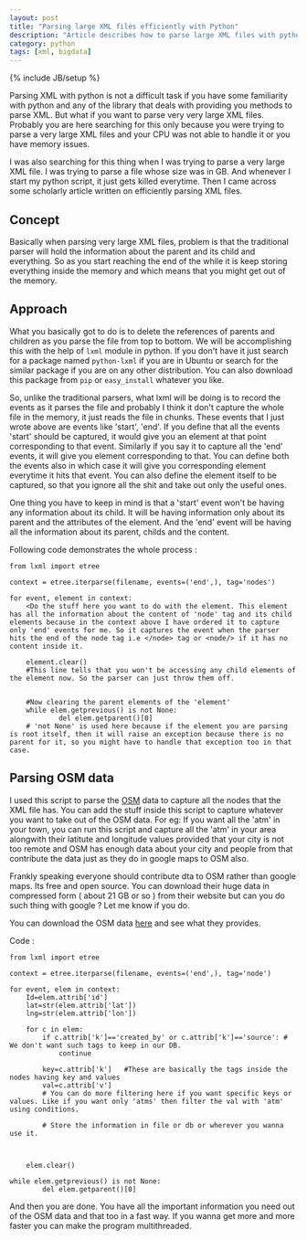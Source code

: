 ```yaml
---
layout: post
title: "Parsing large XML files efficiently with Python"
description: "Article describes how to parse large XML files with python using lxml library"
category: python
tags: [xml, bigdata]
---
```

{% include JB/setup %}

Parsing XML with python is not a difficult task if you have some familiarity with python and any of the library that deals with providing you methods to parse XML. But what if you want to parse very very large XML files. Probably you are here searching for this only because you were trying to parse a very large XML files and your CPU was not able to handle it or you have memory issues. 

I was also searching for this thing when I was trying to parse a very large XML file. I was trying to parse a file whose size was in GB. And whenever I start my python script, it just gets killed everytime. Then I came across some scholarly article written on efficiently parsing XML files. 

## Concept

Basically when parsing very large XML files, problem is that the traditional parser will hold the information about the parent and its child and everything. So as you start reaching the end of the while it is keep storing everything inside the memory and which means that you might get out of the memory.

## Approach

What you basically got to do is to delete the references of parents and children as you parse the file from top to bottom. We will be accomplishing this with the help of `lxml` module in python. If you don't have it just search for a package named `python-lxml` if you are in Ubuntu or search for the similar package if you are on any other distribution. You can also download this package from `pip` or `easy_install` whatever you like.

So, unlike the traditional parsers, what lxml will be doing is to record the events as it parses the file and probably I think it don't capture the whole file in the memory, it just reads the file in chunks. These events that I just wrote above are events like 'start', 'end'. If you define that all the events 'start' should be captured, it would give you an element at that point corresponding to that event. Similarly if you say it to capture all the 'end' events, it will give you element corresponding to that. You can define both the events also in which case it will give you corresponding element everytime it hits that event. You can also define the element itself to be captured, so that you ignore all the shit and take out only the useful ones. 

One thing you have to keep in mind is that a 'start' event won't be having any information about its child. It will be having information only about its parent and the attributes of the element. 
And the 'end' event will be having all the information about its parent, childs and the content. 

Following code demonstrates the whole process :

	from lxml import etree
	
	context = etree.iterparse(filename, events=('end',), tag='nodes')

	for event, element in context:
		<Do the stuff here you want to do with the element. This element has all the information about the content of 'node' tag and its child elements because in the context above I have ordered it to capture only 'end' events for me. So it captures the event when the parser hits the end of the node tag i.e </node> tag or <node/> if it has no content inside it.
		
		element.clear()
		#This line tells that you won't be accessing any child elements of the element now. So the parser can just throw them off.
	

		#Now clearing the parent elements of the 'element'
		while elem.getprevious() is not None:
        		del elem.getparent()[0]
		# 'not None' is used here because if the element you are parsing is root itself, then it will raise an exception because there is no parent for it, so you might have to handle that exception too in that case.


## Parsing OSM data

I used this script to parse the [OSM](http://www.openstreetmap.org) data to capture all the nodes that the XML file has. You can add the stuff inside this script to capture whatever you want to take out of the OSM data. For eg: If you want all the 'atm' in your town, you can run this script and capture all the 'atm' in your area alongwith their latitute and longitude values provided that your city is not too remote and OSM has enough data about your city and people from that contribute the data just as they do in google maps to OSM also. 

Frankly speaking everyone should contribute dta to OSM rather than google maps. Its free and open source. You can download their huge data in compressed form ( about 21 GB or so ) from their website but can you do such thing with google ? Let me know if you do.

You can download the OSM data [here](http://planet.openstreetmap.org/) and see what they provides.

Code :

	from lxml import etree
	
	context = etree.iterparse(filename, events=('end',), tag='node')
	
	for event, elem in context:
		Id=elem.attrib['id']	
		lat=str(elem.attrib['lat'])
		lng=str(elem.attrib['lon'])

		for c in elem:
			if c.attrib['k']=='created_by' or c.attrib['k']=='source': # We don't want such tags to keep in our DB.
				continue
			
			key=c.attrib['k']	#These are basically the tags inside the nodes having key and values
			val=c.attrib['v']
			# You can do more filtering here if you want specific keys or values. Like if you want only 'atms' then filter the val with 'atm' using conditions.
			
			# Store the information in file or db or wherever you wanna use it.
			


    	elem.clear()

   	while elem.getprevious() is not None:
        	del elem.getparent()[0]



And then you are done. You have all the important information you need out of the OSM data and that too in a fast way. If you wanna get more and more faster you can make the program multithreaded.
	
